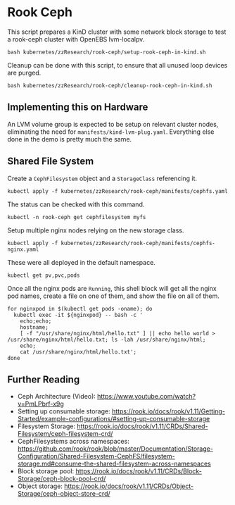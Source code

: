 # Rook Ceph
This script prepares a KinD cluster with some network block storage to test a rook-ceph cluster with OpenEBS lvm-localpv.
```
bash kubernetes/zzResearch/rook-ceph/setup-rook-ceph-in-kind.sh
```

Cleanup can be done with this script, to ensure that all unused loop devices are purged.
```
bash kubernetes/zzResearch/rook-ceph/cleanup-rook-ceph-in-kind.sh
```

## Implementing this on Hardware
An LVM volume group is expected to be setup on relevant cluster nodes, eliminating the need for `manifests/kind-lvm-plug.yaml`. Everything else done in the demo is pretty much the same.

## Shared File System
Create a `CephFilesystem` object and a `StorageClass` referencing it.
```
kubectl apply -f kubernetes/zzResearch/rook-ceph/manifests/cephfs.yaml
```

The status can be checked with this command.
```
kubectl -n rook-ceph get cephfilesystem myfs
```

Setup multiple nginx nodes relying on the new storage class.
```
kubectl apply -f kubernetes/zzResearch/rook-ceph/manifests/cephfs-nginx.yaml
```

These were all deployed in the default namespace.
```
kubectl get pv,pvc,pods
```

Once all the nginx pods are `Running`, this shell block will get all the nginx pod names, create a file on one of them, and show the file on all of them.
```
for nginxpod in $(kubectl get pods -oname); do
  kubectl exec -it ${nginxpod} -- bash -c '
    echo;echo;
    hostname;
    [ -f "/usr/share/nginx/html/hello.txt" ] || echo hello world > /usr/share/nginx/html/hello.txt; ls -lah /usr/share/nginx/html;
    echo;
    cat /usr/share/nginx/html/hello.txt';
done
```

## Further Reading
- Ceph Architecture (Video): https://www.youtube.com/watch?v=PmLPbrf-x9g
- Setting up consumable storage: https://rook.io/docs/rook/v1.11/Getting-Started/example-configurations/#setting-up-consumable-storage
- Filesystem Storage: https://rook.io/docs/rook/v1.11/CRDs/Shared-Filesystem/ceph-filesystem-crd/
- CephFilesystems across namespaces: https://github.com/rook/rook/blob/master/Documentation/Storage-Configuration/Shared-Filesystem-CephFS/filesystem-storage.md#consume-the-shared-filesystem-across-namespaces
- Block storage pool: https://rook.io/docs/rook/v1.11/CRDs/Block-Storage/ceph-block-pool-crd/
- Object storage: https://rook.io/docs/rook/v1.11/CRDs/Object-Storage/ceph-object-store-crd/
